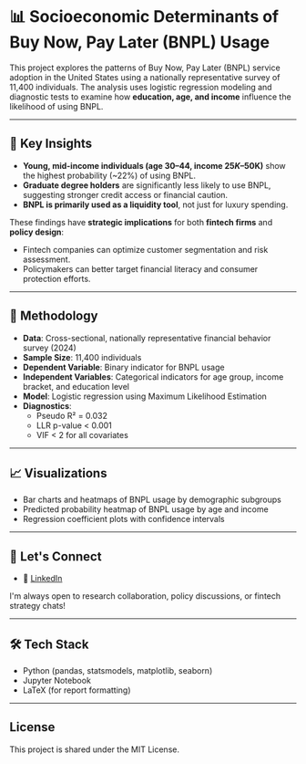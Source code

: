 
# 📊 Socioeconomic Determinants of Buy Now, Pay Later (BNPL) Usage

This project explores the patterns of Buy Now, Pay Later (BNPL) service adoption in the United States using a nationally representative survey of 11,400 individuals. The analysis uses logistic regression modeling and diagnostic tests to examine how **education, age, and income** influence the likelihood of using BNPL.

---

## 🧠 Key Insights

- **Young, mid-income individuals (age 30–44, income $25K–$50K)** show the highest probability (~22%) of using BNPL.
- **Graduate degree holders** are significantly less likely to use BNPL, suggesting stronger credit access or financial caution.
- **BNPL is primarily used as a liquidity tool**, not just for luxury spending.

These findings have **strategic implications** for both **fintech firms** and **policy design**:
- Fintech companies can optimize customer segmentation and risk assessment.
- Policymakers can better target financial literacy and consumer protection efforts.

---

## 🧪 Methodology

- **Data**: Cross-sectional, nationally representative financial behavior survey (2024)
- **Sample Size**: 11,400 individuals
- **Dependent Variable**: Binary indicator for BNPL usage
- **Independent Variables**: Categorical indicators for age group, income bracket, and education level
- **Model**: Logistic regression using Maximum Likelihood Estimation
- **Diagnostics**:
  - Pseudo R² = 0.032
  - LLR p-value < 0.001
  - VIF < 2 for all covariates

---

## 📈 Visualizations

- Bar charts and heatmaps of BNPL usage by demographic subgroups
- Predicted probability heatmap of BNPL usage by age and income
- Regression coefficient plots with confidence intervals

---

## 🤝 Let's Connect

- 💼 [LinkedIn](https://linkedin.com/in/anjana-r-azhuvath)

I'm always open to research collaboration, policy discussions, or fintech strategy chats!

---

## 🛠️ Tech Stack

- Python (pandas, statsmodels, matplotlib, seaborn)
- Jupyter Notebook
- LaTeX (for report formatting)

---

## License

This project is shared under the MIT License.
